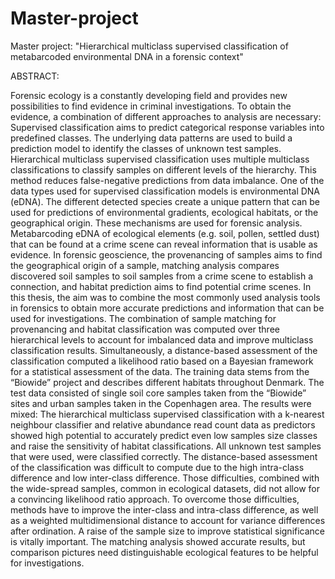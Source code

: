 # Master-project
Master project: "Hierarchical multiclass supervised classification of metabarcoded environmental DNA in a forensic context"

ABSTRACT:

Forensic ecology is a constantly developing field and provides new possibilities to find evidence
in criminal investigations. To obtain the evidence, a combination of different approaches to
analysis are necessary:
Supervised classification aims to predict categorical response variables into predefined classes.
The underlying data patterns are used to build a prediction model to identify the classes of
unknown test samples. Hierarchical multiclass supervised classification uses multiple multiclass
classifications to classify samples on different levels of the hierarchy. This method reduces
false-negative predictions from data imbalance. One of the data types used for supervised
classification models is environmental DNA (eDNA). The different detected species create a
unique pattern that can be used for predictions of environmental gradients, ecological habitats,
or the geographical origin. These mechanisms are used for forensic analysis. Metabarcoding
eDNA of ecological elements (e.g. soil, pollen, settled dust) that can be found at a crime scene
can reveal information that is usable as evidence. In forensic geoscience, the provenancing of
samples aims to find the geographical origin of a sample, matching analysis compares
discovered soil samples to soil samples from a crime scene to establish a connection, and
habitat prediction aims to find potential crime scenes.
In this thesis, the aim was to combine the most commonly used analysis tools in forensics to
obtain more accurate predictions and information that can be used for investigations. The
combination of sample matching for provenancing and habitat classification was computed over
three hierarchical levels to account for imbalanced data and improve multiclass classification
results. Simultaneously, a distance-based assessment of the classification computed a likelihood
ratio based on a Bayesian framework for a statistical assessment of the data. The training data
stems from the “Biowide” project and describes different habitats throughout Denmark. The test
data consisted of single soil core samples taken from the “Biowide” sites and urban samples
taken in the Copenhagen area. The results were mixed: The hierarchical multiclass supervised
classification with a k-nearest neighbour classifier and relative abundance read count data as
predictors showed high potential to accurately predict even low samples size classes and raise
the sensitivity of habitat classifications. All unknown test samples that were used, were classified
correctly. The distance-based assessment of the classification was difficult to compute due to the
high intra-class difference and low inter-class difference. Those difficulties, combined with the
wide-spread samples, common in ecological datasets, did not allow for a convincing likelihood
ratio approach. To overcome those difficulties, methods have to improve the inter-class and
intra-class difference, as well as a weighted multidimensional distance to account for variance
differences after ordination. A raise of the sample size to improve statistical significance is
vitally important. The matching analysis showed accurate results, but comparison pictures need
distinguishable ecological features to be helpful for investigations.
